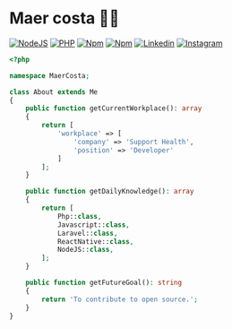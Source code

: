 # Maer costa :man_technologist:

[![NodeJS](https://img.shields.io/badge/NodeJS-Fan-FAC151.svg?logo=javascript&logoWidth=20)](https://github.com/aramunii)
[![PHP](https://img.shields.io/badge/Laravel-Fan-FAC151.svg?logo=laravel&logoWidth=20)](https://github.com/aramunii)
[![Npm](https://img.shields.io/badge/Npm-Newbie-FAC151.svg?logo=npm&logoWidth=20)](https://github.com/aramunii)
[![Npm](https://img.shields.io/badge/React%20Native-Newbie-FAC151.svg?logo=react&logoWidth=20)](https://github.com/aramunii)
[![Linkedin](https://img.shields.io/badge/LinkedIn-blue.svg?logo=Linkedin&logoWidth=20)](https://www.linkedin.com/in/warley-maer-costa-lacerda-3ba9b8166)
[![Instagram](https://img.shields.io/badge/Instagram-C13584.svg?logo=instagram&logoWidth=20&logoColor=white)](https://www.instagram.com/maercosta/)

```php
<?php

namespace MaerCosta;

class About extends Me
{
    public function getCurrentWorkplace(): array
    {
        return [
            'workplace' => [
                'company' => 'Support Health',
                'position' => 'Developer'         
            ]
        ];
    }

    public function getDailyKnowledge(): array
    {
        return [
            Php::class,
            Javascript::class,
            Laravel::class,
            ReactNative::class,
            NodeJS::class,
        ];
    }

    public function getFutureGoal(): string
    {
        return 'To contribute to open source.';
    }
}
```

